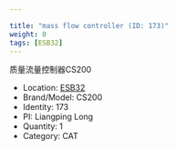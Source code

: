 ```yaml
---

title: "mass flow controller (ID: 173)"
weight: 0
tags: [ESB32]
---
```


质量流量控制器CS200

<!--more-->



- Location: [ESB32](../../tags/esb32)
- Brand/Model: CS200
- Identity: 173
- PI: Liangping Long
- Quantity: 1
- Category: CAT






